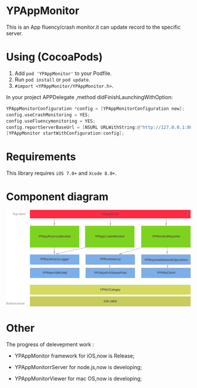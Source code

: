# YPAppMonitor

This is an App fluency/crash monitor.it can update record to the specific server.


# Using (CocoaPods)

1. Add `pod 'YPAppMonitor'` to your Podfile.
2. Run `pod install` or `pod update`.
3. `#import <YPAppMonitor/YPAppMonitor.h>`.


In your project APPDelegate ,method didFinishLaunchingWithOption:

``` objective-c
YPAppMonitorConfiguration *config = [YPAppMonitorConfiguration new];
config.useCrashMonitoring = YES;
config.useFluencymonitoring = YES;
config.reportServerBaseUrl = [NSURL URLWithString:@"http://127.0.0.1:8088/YPAppMonitor/"];
[YPAppMonitor startWithConfiguration:config];
```

# Requirements
This library requires `iOS 7.0+` and `Xcode 8.0+`.


# Component diagram
<img src="https://github.com/zhuyuping/YPAppMonitor/blob/master/Demo/YPAppMonitorDemo/Snapshots/YPAPPMonitorComponent%20diagram.png" width="826"><br/>

# Other

The progress of delevepment work :

- YPAppMonitor framework for iOS,now is Release;

- YPAppMonitorrServer for node.js,now is developing;

- YPAppMonitorViewer for mac OS,now is developing;
